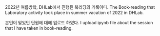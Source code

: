 2022년 여름방학, DHLab에서 진행된 북리딩의 기록이다.
The Book-reading that Laboratory activity took place in summer vacation of 2022 in DHLab.

본인이 맞았던 단원에 대해 업로드 하였다.
I upload ipynb file about the session that I have taken in book-reading.
